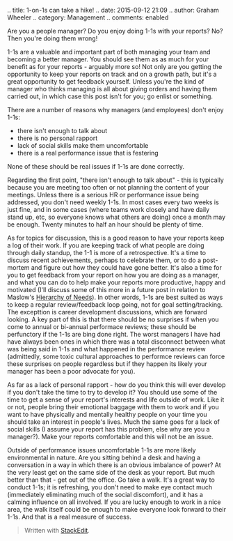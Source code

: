 .. title: 1-on-1s can take a hike!
.. date: 2015-09-12 21:09
.. author: Graham Wheeler
.. category: Management
.. comments: enabled

Are you a people manager? Do you enjoy doing 1-1s with your reports? No? Then you're doing them wrong!

1-1s are a valuable and important part of both managing your team and becoming a better manager. You should see them as as much for your benefit as for your reports - arguably more so! Not only are you getting the opportunity to keep your reports on track and on a growth path, but it's a great opportunity to get feedback yourself. Unless you're the kind of manager who thinks managing is all about giving orders and having them carried out, in which case this post isn't for you; go enlist or something.

There are a number of reasons why managers (and employees) don't enjoy 1-1s:
<!-- TEASER_END -->

* there isn't enough to talk about
* there is no personal rapport
* lack of social skills make them uncomfortable
* there is a real performance issue that is festering

None of these should be real issues if 1-1s are done correctly.

Regarding the first point, "there isn't enough to talk about" - this is typically because you are meeting too often or not planning the content of your meetings. Unless there is a serious HR or performance issue being addressed, you don't need weekly 1-1s. In most cases every two weeks is just fine, and in some cases (where teams work closely and have daily stand up, etc, so everyone knows what others are doing) once a month may be enough. Twenty minutes to half an hour should be plenty of time.

As for topics for discussion, this is a good reason to have your reports keep a log of their work. If you are
keeping track of what people are doing through daily standup, the 1-1 is more of a retrospective. It's a time
to discuss recent achievements, perhaps to celebrate them, or to do a post-mortem and figure out how they
could have gone better. It's also a time for you to get feedback from your report on how you are doing as
a manager, and what you can do to help make your reports more productive, happy and motivated (I'll discuss
some of this more in a future post in relation to Maslow's [Hierarchy of Needs](https://en.wikipedia.org/wiki/Maslow%27s_hierarchy_of_needs)). In other words, 1-1s are best suited as ways to keep a regular review/feedback 
loop going, not for goal setting/tracking. The excepttion is career development discussions, which are forward
looking. A key part of this is that there should be no surprises if when you come to annual or bi-annual 
performace reviews; these should be perfunctory if the 1-1s are bing done right. The worst managers I have 
had have always been ones in which there was a total disconnect between what was being said in 1-1s and what
happened in the performance review (admittedly, some toxic cultural approaches to performce reviews can force
these surprises on people regardless but if they happen its likely your manager has been a poor advocate for 
you).

As far as a lack of personal rapport - how do you think this will ever develop if you don't take the time to try to develop it? You should use some of the time to get a sense of your report's interests and life outside of work. Like it or not, people bring their emotional baggage with them to work and if you want to have physically and mentally healthy people on your time you should take an interest in people's lives.  Much the same goes for a lack of social skills (I assume your report has this problem, else why are you a manager?). Make your reports comfortable and this will not be an issue.

Outside of performance issues uncomfortable 1-1s are more likely environmental in nature. Are you sitting behind a desk and having a conversation in a way in which there is an obvious imbalance of power? At the very least get on the same side of the desk as your report. But much better than that - get out of the office. Go take a walk. It's a great way to conduct 1-1s; it is refreshing, you don't need to make eye contact much (immediately eliminating much of the social discomfort), and it has a calming influence on all involved. If you are lucky enough to work in a nice area, the walk itself could be enough to make everyone look forward to their 1-1s. And that is a real measure of success.


> Written with [StackEdit](https://stackedit.io/).

